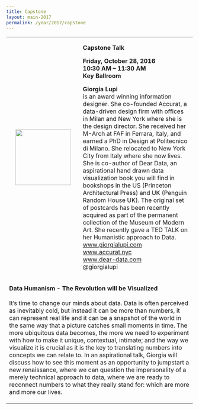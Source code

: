 ```yaml
---
title: Capstone
layout: main-2017
permalink: /year/2017/capstone
---
```


<table border="0" cellpadding="2" width="800"><tbody>
<tr>
  <td width="247" align="center" valign="middle"><span class="image"><img src="jean_luc.jpg" alt="" width="150"></span></td> 
  <td width="539" align="left" valign="bottom"><p><strong>Capstone Talk</strong></p>
  <p><strong>Friday, October 28, 2016 </strong><br /> <strong>10:30 AM –
11:30 AM</strong><br /> <strong>Key Ballroom</strong></p>
<p><strong>Giorgia Lupi </strong><br /> 
is an award winning information designer. She co-founded Accurat, a data-driven design firm with offices in Milan and New York where she is the design director. She received her M-Arch at FAF in Ferrara, Italy, and earned a PhD in Design at 
Politecnico di Milano. She relocated to New York City from Italy where she now lives. She is co-author of Dear Data, an aspirational hand drawn data visualization book you will find in bookshops in the US (Princeton Architectural Press) and UK (Penguin Random House UK). The original set of postcards has been recently acquired as part of the permanent collection of the Museum of Modern Art. 
She recently gave a TED TALK on her Humanistic approach to Data. 
<br>
<a href=www.giorgialupi.com> www.giorgialupi.com </a> 
<br>
<a href = www.accurat.nyc> www.accurat.nyc </a> 
<br>
<a href = www.dear-data.com> www.dear-data.com </a>
<br>
@giorgialupi 

</p></td>
</tr> 
<tr><td colspan="2" align="left" valign="top">
<p><strong>Data Humanism - The Revolution will be Visualized
</strong><br /> <br /> 
It’s time to change our minds about data. Data is often perceived as inevitably cold, but instead it can be more than numbers, it can represent real life and it can be a snapshot of the world in the same way that a picture catches small moments in time.   The more ubiquitous data becomes, the more we need to experiment with how to make it unique, contextual, intimate; and the way we visualize it is crucial as it is  the key to translating numbers into concepts we can relate to. In an aspirational talk, Giorgia will discuss how to see this moment as an  opportunity to jumpstart a new renaissance, where we can question the  impersonality of a merely technical approach to data, where we are ready to reconnect numbers to what they really stand for: which are more and more our lives. </p>
</td></tr></tbody></table>
